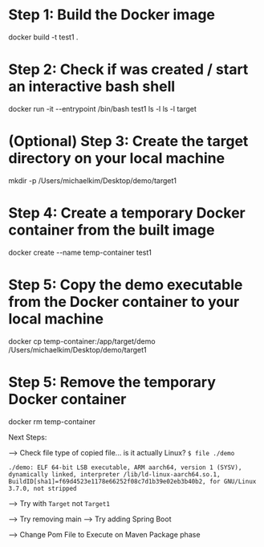 # Step 1: Build the Docker image
docker build -t test1 .

# Step 2: Check if was created / start an interactive bash shell
docker run -it --entrypoint /bin/bash test1
ls -l
ls -l target

# (Optional) Step 3: Create the target directory on your local machine
mkdir -p /Users/michaelkim/Desktop/demo/target1

# Step 4: Create a temporary Docker container from the built image
docker create --name temp-container test1

# Step 5: Copy the demo executable from the Docker container to your local machine
docker cp temp-container:/app/target/demo /Users/michaelkim/Desktop/demo/target1

# Step 5: Remove the temporary Docker container
docker rm temp-container



Next Steps:

--> Check file type of copied file... is it actually Linux?
`$ file ./demo`
```
./demo: ELF 64-bit LSB executable, ARM aarch64, version 1 (SYSV), dynamically linked, interpreter /lib/ld-linux-aarch64.so.1, BuildID[sha1]=f69d4523e1178e66252f08c7d1b39e02eb3b40b2, for GNU/Linux 3.7.0, not stripped
```

--> Try with `Target` not `Target1`

--> Try removing main
--> Try adding Spring Boot

--> Change Pom File to Execute on Maven Package phase
